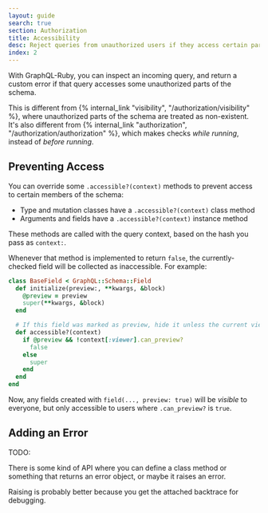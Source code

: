 ```yaml
---
layout: guide
search: true
section: Authorization
title: Accessibility
desc: Reject queries from unauthorized users if they access certain parts of the schema.
index: 2
---
```


With GraphQL-Ruby, you can inspect an incoming query, and return a custom error if that query accesses some unauthorized parts of the schema.

This is different from {% internal_link "visibility", "/authorization/visibility" %}, where unauthorized parts of the schema are treated as non-existent. It's also different from {% internal_link "authorization", "/authorization/authorization" %}, which makes checks _while running_, instead of _before running_.

## Preventing Access

You can override some `.accessible?(context)` methods to prevent access to certain members of the schema:

- Type and mutation classes have a `.accessible?(context)` class method
- Arguments and fields have a `.accessible?(context)` instance method

These methods are called with the query context, based on the hash you pass as `context:`.

Whenever that method is implemented to return `false`, the currently-checked field will be collected as inaccessible. For example:

```ruby
class BaseField < GraphQL::Schema::Field
  def initialize(preview:, **kwargs, &block)
    @preview = preview
    super(**kwargs, &block)
  end

  # If this field was marked as preview, hide it unless the current viewer can see previews.
  def accessible?(context)
    if @preview && !context[:viewer].can_preview?
      false
    else
      super
    end
  end
end
```

Now, any fields created with `field(..., preview: true)` will be _visible_ to everyone, but only accessible to users where `.can_preview?` is `true`.

## Adding an Error

TODO:

There is some kind of API where you can define a class method or something that returns an error object, or maybe it raises an error.

Raising is probably better because you get the attached backtrace for debugging.
